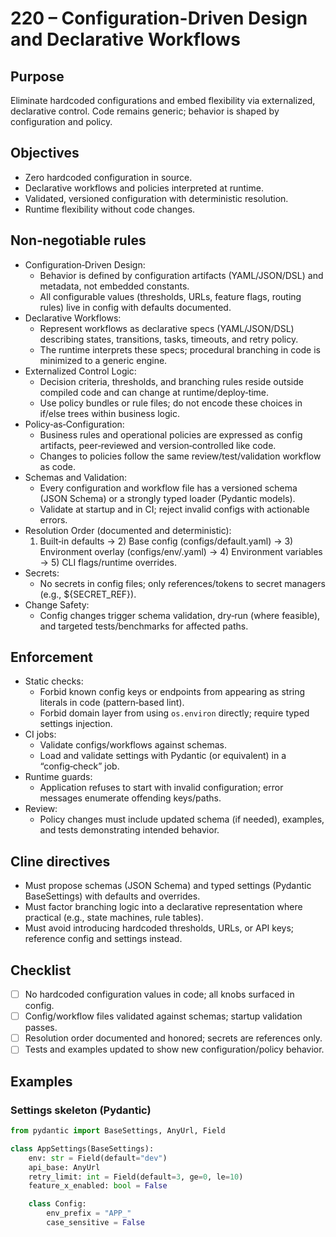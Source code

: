 # 220 – Configuration-Driven Design and Declarative Workflows

## Purpose
Eliminate hardcoded configurations and embed flexibility via externalized, declarative control. Code remains generic; behavior is shaped by configuration and policy.

## Objectives
- Zero hardcoded configuration in source.
- Declarative workflows and policies interpreted at runtime.
- Validated, versioned configuration with deterministic resolution.
- Runtime flexibility without code changes.

## Non‑negotiable rules
- Configuration‑Driven Design:
  - Behavior is defined by configuration artifacts (YAML/JSON/DSL) and metadata, not embedded constants.
  - All configurable values (thresholds, URLs, feature flags, routing rules) live in config with defaults documented.
- Declarative Workflows:
  - Represent workflows as declarative specs (YAML/JSON/DSL) describing states, transitions, tasks, timeouts, and retry policy.
  - The runtime interprets these specs; procedural branching in code is minimized to a generic engine.
- Externalized Control Logic:
  - Decision criteria, thresholds, and branching rules reside outside compiled code and can change at runtime/deploy‑time.
  - Use policy bundles or rule files; do not encode these choices in if/else trees within business logic.
- Policy‑as‑Configuration:
  - Business rules and operational policies are expressed as config artifacts, peer‑reviewed and version‑controlled like code.
  - Changes to policies follow the same review/test/validation workflow as code.
- Schemas and Validation:
  - Every configuration and workflow file has a versioned schema (JSON Schema) or a strongly typed loader (Pydantic models).
  - Validate at startup and in CI; reject invalid configs with actionable errors.
- Resolution Order (documented and deterministic):
  1) Built‑in defaults → 2) Base config (configs/default.yaml) → 3) Environment overlay (configs/env/<env>.yaml) → 4) Environment variables → 5) CLI flags/runtime overrides.
- Secrets:
  - No secrets in config files; only references/tokens to secret managers (e.g., ${SECRET_REF}).
- Change Safety:
  - Config changes trigger schema validation, dry‑run (where feasible), and targeted tests/benchmarks for affected paths.

## Enforcement
- Static checks:
  - Forbid known config keys or endpoints from appearing as string literals in code (pattern‑based lint).
  - Forbid domain layer from using `os.environ` directly; require typed settings injection.
- CI jobs:
  - Validate configs/workflows against schemas.
  - Load and validate settings with Pydantic (or equivalent) in a “config‑check” job.
- Runtime guards:
  - Application refuses to start with invalid configuration; error messages enumerate offending keys/paths.
- Review:
  - Policy changes must include updated schema (if needed), examples, and tests demonstrating intended behavior.

## Cline directives
- Must propose schemas (JSON Schema) and typed settings (Pydantic BaseSettings) with defaults and overrides.
- Must factor branching logic into a declarative representation where practical (e.g., state machines, rule tables).
- Must avoid introducing hardcoded thresholds, URLs, or API keys; reference config and settings instead.

## Checklist
- [ ] No hardcoded configuration values in code; all knobs surfaced in config.
- [ ] Config/workflow files validated against schemas; startup validation passes.
- [ ] Resolution order documented and honored; secrets are references only.
- [ ] Tests and examples updated to show new configuration/policy behavior.

## Examples

### Settings skeleton (Pydantic)
```python
from pydantic import BaseSettings, AnyUrl, Field

class AppSettings(BaseSettings):
    env: str = Field(default="dev")
    api_base: AnyUrl
    retry_limit: int = Field(default=3, ge=0, le=10)
    feature_x_enabled: bool = False

    class Config:
        env_prefix = "APP_"
        case_sensitive = False
